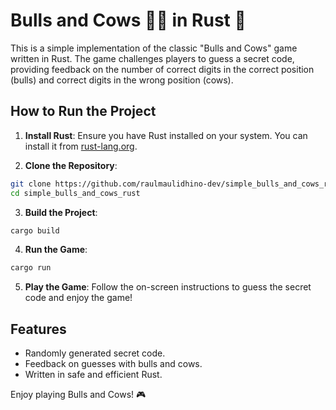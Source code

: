 # Bulls and Cows 🐂🐄 in Rust 🦀

This is a simple implementation of the classic "Bulls and Cows" game written in Rust. The game challenges players to guess a secret code, providing feedback on the number of correct digits in the correct position (bulls) and correct digits in the wrong position (cows).

## How to Run the Project

1. **Install Rust**: Ensure you have Rust installed on your system. You can install it from [rust-lang.org](https://www.rust-lang.org/).

2. **Clone the Repository**:
  ```bash
  git clone https://github.com/raulmaulidhino-dev/simple_bulls_and_cows_rust.git
  cd simple_bulls_and_cows_rust
  ```

3. **Build the Project**:
  ```bash
  cargo build
  ```

4. **Run the Game**:
  ```bash
  cargo run
  ```

5. **Play the Game**: Follow the on-screen instructions to guess the secret code and enjoy the game!

## Features
- Randomly generated secret code.
- Feedback on guesses with bulls and cows.
- Written in safe and efficient Rust.

Enjoy playing Bulls and Cows! 🎮
